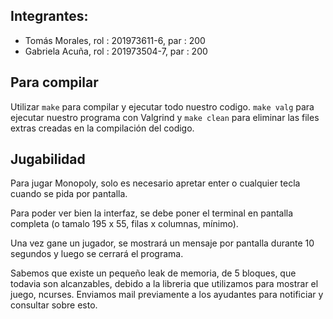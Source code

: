 ## Integrantes:

* Tomás Morales, rol : 201973611-6, par : 200
* Gabriela Acuña, rol : 201973504-7, par : 200

## Para compilar

Utilizar `make` para compilar y ejecutar todo nuestro codigo. `make valg` para ejecutar nuestro programa con Valgrind y `make clean` para eliminar las files extras creadas en la compilación del codigo.

## Jugabilidad

Para jugar Monopoly, solo es necesario apretar enter o cualquier tecla cuando se pida por pantalla. 

Para poder ver bien la interfaz, se debe poner el terminal en pantalla completa (o tamalo 195 x 55, filas x columnas, mínimo).

Una vez gane un jugador, se mostrará un mensaje por pantalla durante 10 segundos y luego se cerrará el programa. 

Sabemos que existe un pequeño leak de memoria, de 5 bloques, que todavia son alcanzables, debido a la libreria que utilizamos para mostrar el juego, ncurses. Enviamos mail previamente a los ayudantes para notificiar y consultar sobre esto. 